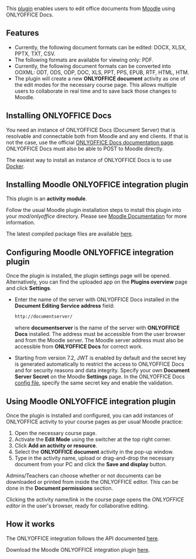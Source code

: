 This [plugin](https://github.com/ONLYOFFICE/moodle-mod_onlyofficeeditor) enables users to edit office documents from [Moodle](https://moodle.org/) using ONLYOFFICE Docs.

## Features

- Currently, the following document formats can be edited: DOCX, XLSX, PPTX, TXT, CSV.
- The following formats are available for viewing only: PDF.
- Currently, the following document formats can be converted into OOXML: ODT, ODS, ODP, DOC, XLS, PPT, PPS, EPUB, RTF, HTML, HTM.
- The plugin will create a new **ONLYOFFICE document** activity as one of the edit modes for the necessary course page. This allows multiple users to collaborate in real time and to save back those changes to Moodle.

## Installing ONLYOFFICE Docs

You need an instance of ONLYOFFICE Docs (Document Server) that is resolvable and connectable both from Moodle and any end clients. If that is not the case, use the official [ONLYOFFICE Docs documentation page](https://helpcenter.onlyoffice.com/server/linux/document/linux-installation.aspx). ONLYOFFICE Docs must also be able to POST to Moodle directly.

The easiest way to install an instance of ONLYOFFICE Docs is to use [Docker](https://github.com/onlyoffice/Docker-DocumentServer).

## Installing Moodle ONLYOFFICE integration plugin

This plugin is an **activity module**.

Follow the usual Moodle plugin installation steps to install this plugin into your *mod/onlyoffice* directory. Please see [Moodle Documentation](https://docs.moodle.org/311/en/Installing_plugins) for more information.

The latest compiled package files are available [here](https://github.com/ONLYOFFICE/moodle-mod_onlyofficeeditor/releases).

## Configuring Moodle ONLYOFFICE integration plugin

Once the plugin is installed, the plugin settings page will be opened. Alternatively, you can find the uploaded app on the **Plugins overview** page and click **Settings**.

- Enter the name of the server with ONLYOFFICE Docs installed in the **Document Editing Service address** field:

  ``` sh
  http://documentserver/
  ```

  where **documentserver** is the name of the server with **ONLYOFFICE Docs** installed. The address must be accessible from the user browser and from the Moodle server. The Moodle server address must also be accessible from **ONLYOFFICE Docs** for correct work.

- Starting from version 7.2, JWT is enabled by default and the secret key is generated automatically to restrict the access to ONLYOFFICE Docs and for security reasons and data integrity. Specify your own **Document Server Secret** on the Moodle **Settings** page. In the ONLYOFFICE Docs [config file](../../../Additional%20API/Signature/index.md), specify the same secret key and enable the validation.

## Using Moodle ONLYOFFICE integration plugin

Once the plugin is installed and configured, you can add instances of ONLYOFFICE activity to your course pages as per usual Moodle practice:

1. Open the necessary course page.
2. Activate the **Edit Mode** using the switcher at the top right corner.
3. Click **Add an activity or resource**.
4. Select the **ONLYOFFICE document** activity in the pop-up window.
5. Type in the activity name, upload or drag-and-drop the necessary document from your PC and click the **Save and display** button.

Admins/Teachers can choose whether or not documents can be downloaded or printed from inside the ONLYOFFICE editor. This can be done in the **Document permissions** section.

Clicking the activity name/link in the course page opens the *ONLYOFFICE editor* in the user's browser, ready for collaborative editing.

## How it works

The ONLYOFFICE integration follows the API documented [here](../../Basic%20concepts/index.md).

Download the Moodle ONLYOFFICE integration plugin [here](https://github.com/ONLYOFFICE/moodle-mod_onlyofficeeditor).
